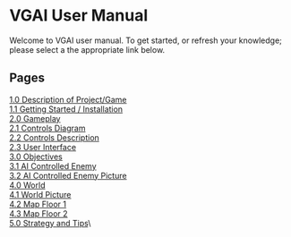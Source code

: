 # VGAI User Manual 

Welcome to VGAI user manual. To get started, or refresh your knowledge; please select a the appropriate link below.


## Pages
[1.0 Description of Project/Game](https://github.com/krusesw/SeniorDesign/blob/master/13%20-%20User%20Documentation%20Game%20Manual/Manual%20Pages/manualDescription.md)\
[1.1 Getting Started / Installation](https://github.com/krusesw/SeniorDesign/wiki/4---Project-Tasks-and-Timeline)\
[2.0 Gameplay](https://github.com/krusesw/SeniorDesign/wiki/2---Project-Description)\
[2.1 Controls Diagram](https://github.com/krusesw/SeniorDesign/wiki/2---Project-Description)\
[2.2 Controls Description](https://github.com/krusesw/SeniorDesign/wiki/2---Project-Description)\
[2.3 User Interface](https://github.com/krusesw/SeniorDesign/wiki/4---Project-Tasks-and-Timeline)\
[3.0 Objectives](https://github.com/krusesw/SeniorDesign/wiki/3---User-Stories-and-Design-Diagrams)\
[3.1 AI Controlled Enemy](https://github.com/krusesw/SeniorDesign/wiki/3---User-Stories-and-Design-Diagrams)\
[3.2 AI Controlled Enemy Picture](https://github.com/krusesw/SeniorDesign/wiki/3---User-Stories-and-Design-Diagrams)\
[4.0 World](https://github.com/krusesw/SeniorDesign/wiki/5---ABET-Concerns)\
[4.1 World Picture](https://github.com/krusesw/SeniorDesign/wiki/6---Powerpoint-Presentations)\
[4.2 Map Floor 1](https://github.com/krusesw/SeniorDesign/wiki/6---Powerpoint-Presentations)\
[4.3 Map Floor 2](https://github.com/krusesw/SeniorDesign/wiki/6---Powerpoint-Presentations)\
[5.0 Strategy and Tips](https://github.com/krusesw/SeniorDesign/wiki/7---Self-Assessment-Essays)\

 
